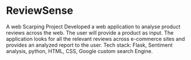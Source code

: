# ReviewSense
A web Scarping Project
Developed a web application to analyse product reviews across the web. The user will provide a product as input. The application looks for all the relevant reviews across e-commerce sites and provides an analyzed report to the user.  Tech stack: Flask, Sentiment analysis, python, HTML, CSS, Google custom search Engine.
